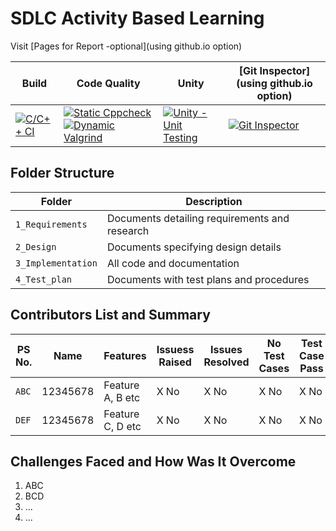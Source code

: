 # SDLC Activity Based Learning

Visit [Pages for Report -optional](using github.io option)

Build | Code Quality | Unity | [Git Inspector](using github.io option)
------|----------|-------|--------------
[![C/C++ CI](https://github.com/nnamratha/new_proj/actions/workflows/c-cpp.yml/badge.svg)](https://github.com/nnamratha/new_proj/actions/workflows/c-cpp.yml) | [![Static Cppcheck](https://github.com/nnamratha/new_proj/actions/workflows/cppcheck.yml/badge.svg)](https://github.com/nnamratha/new_proj/actions/workflows/cppcheck.yml) [![Dynamic Valgrind](https://github.com/nnamratha/new_proj/actions/workflows/valgrind.yml/badge.svg)](https://github.com/nnamratha/new_proj/actions/workflows/valgrind.yml)| [![Unity - Unit Testing](https://github.com/nnamratha/new_proj/actions/workflows/unity.yml/badge.svg)](https://github.com/nnamratha/new_proj/actions/workflows/unity.yml)| [![Git Inspector](https://github.com/nnamratha/new_proj/actions/workflows/gitinspector.yml/badge.svg)](https://github.com/nnamratha/new_proj/actions/workflows/gitinspector.yml)





## Folder Structure
Folder             | Description
-------------------| -----------------------------------------
`1_Requirements`   | Documents detailing requirements and research
`2_Design`         | Documents specifying design details
`3_Implementation` | All code and documentation
`4_Test_plan`      | Documents with test plans and procedures

## Contributors List and Summary

PS No. |  Name   |    Features    | Issuess Raised |Issues Resolved|No Test Cases|Test Case Pass
-------|---------|----------------|----------------|---------------|-------------|--------------
`ABC` | 12345678  | Feature A, B etc    | X No     | X No   |X No   |X No     
`DEF` | 12345678  | Feature C, D etc    | X No     | X No   |X No   |X No     

## Challenges Faced and How Was It Overcome

1. ABC
2. BCD
3. ...
4. ...

<!-- ## Learning Resources
1. [markdownCheatsheet](https://github.com/adam-p/markdown-here/wiki/Markdown-Cheatsheet)
2. [markdownBasics](https://guides.github.com/features/mastering-markdown/)
3. [git inspector](https://github.com/ejwa/gitinspector.git)
4. [github workflow](https://docs.github.com/en/actions/learn-github-action) -->

